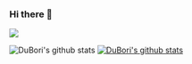### Hi there 👋


<a href="https://www.notion.so/21e878455b4942acabcbdc79d5c06c47?v=16857cdcfb0d4ae3a83fd9e577f4a5c7&pvs=12" target="_blank"><img src="https://img.shields.io/badge/notion?style=flat-square&logo=notion&logoColor=black"/></a>

![DuBori's github stats](https://github-readme-stats.vercel.app/api?username=DuBoriID&show_icons=true)
[![DuBori's github stats](https://github-readme-stats.vercel.app/api/top-langs/?username=DuBori&show_icons=true&hide_border=true&title_color=004386&icon_color=004386&layout=compact)](https://github.com/DuBori)


<!--
**DuBori/DuBori** is a ✨ _special_ ✨ repository because its `README.md` (this file) appears on your GitHub profile.

Here are some ideas to get you started:

- 🔭 I’m currently working on ...
- 🌱 I’m currently learning ...
- 👯 I’m looking to collaborate on ...
- 🤔 I’m looking for help with ...
- 💬 Ask me about ...
- 📫 How to reach me: ...
- 😄 Pronouns: ...
- ⚡ Fun fact: ...
-->
